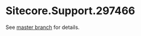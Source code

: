 # Sitecore.Support.297466

See [master branch](https://github.com/sitecoresupport/Sitecore.Support.297466) for details.